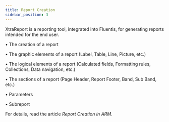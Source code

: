 ```yaml
---
title: Report Creation 
sidebar_position: 3
---
```


XtraReport is a reporting tool, integrated into Fluentis, for generating reports intended for the end user.

• The creation of a report

• The graphic elements of a report (Label, Table, Line, Picture, etc.)

• The logical elements of a report (Calculated fields, Formatting rules, Collections, Data navigation, etc.)

• The sections of a report (Page Header, Report Footer, Band, Sub Band, etc.)

• Parameters

• Subreport

For details, read the article *Report Creation in ARM*.